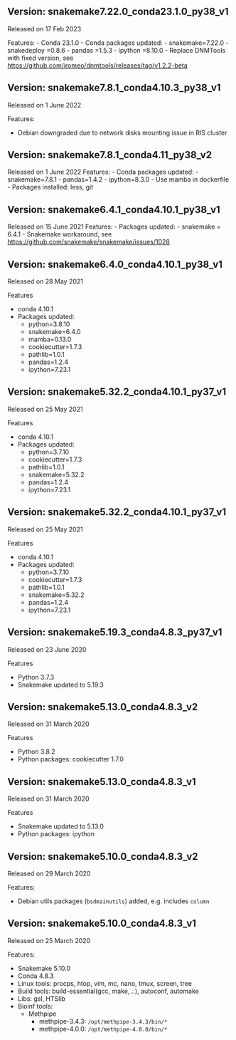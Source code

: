 Version: snakemake7.22.0_conda23.1.0_py38_v1
---
Released on 17 Feb 2023

Features:
    - Conda 23.1.0
    - Conda packages updated:
        - snakemake=7.22.0
        - snakedeploy =0.8.6
        - pandas =1.5.3
        - ipython =8.10.0
      - Replace DNMTools with fixed version, see https://github.com/iromeo/dnmtools/releases/tag/v1.2.2-beta

Version: snakemake7.8.1_conda4.10.3_py38_v1
---
Released on 1 June 2022

Features:
- Debian downgraded due to network disks mounting issue in RIS cluster

Version: snakemake7.8.1_conda4.11_py38_v2
---
Released on 1 June 2022
Features:
    - Conda packages updated:
        - snakemake=7.8.1
        - pandas=1.4.2
        - ipython=8.3.0
    - Use mamba in dockerfile
    - Packages installed: less, git

Version: snakemake6.4.1_conda4.10.1_py38_v1
---
Released on 15 June 2021
Features:
    - Packages updated:
        - snakemake = 6.4.1
    - Snakemake workaround, see https://github.com/snakemake/snakemake/issues/1028

Version: snakemake6.4.0_conda4.10.1_py38_v1
---
Released on 28 May 2021

Features
  - conda 4.10.1
  - Packages updated:  
      - python=3.8.10
      - snakemake=6.4.0
      - mamba=0.13.0
      - cookiecutter=1.7.3
      - pathlib=1.0.1
      - pandas=1.2.4
      - ipython=7.23.1
    
Version: snakemake5.32.2_conda4.10.1_py37_v1
---
Released on 25 May 2021

Features
  - conda 4.10.1
  - Packages updated:
      - python=3.7.10
      - cookiecutter=1.7.3
      - pathlib=1.0.1
      - snakemake=5.32.2
      - pandas=1.2.4
      - ipython=7.23.1

Version: snakemake5.32.2_conda4.10.1_py37_v1
---
Released on 25 May 2021

Features
  - conda 4.10.1
  - Packages updated:
      - python=3.7.10
      - cookiecutter=1.7.3
      - pathlib=1.0.1
      - snakemake=5.32.2
      - pandas=1.2.4
      - ipython=7.23.1

Version: snakemake5.19.3_conda4.8.3_py37_v1
---
Released on 23 June 2020

Features
* Python 3.7.3
* Snakemake updated to 5.19.3

Version: snakemake5.13.0_conda4.8.3_v2
---
Released on 31 March 2020

Features
* Python 3.8.2
* Python packages: cookiecutter 1.7.0

Version: snakemake5.13.0_conda4.8.3_v1
---
Released on 31 March 2020

Features
* Snakemake updated to 5.13.0
* Python packages: ipython

Version: snakemake5.10.0_conda4.8.3_v2
---
Released on 29 March 2020

Features:
* Debian utils packages (`bsdmainutils`) added, e.g. includes `column`

Version: snakemake5.10.0_conda4.8.3_v1
---
 
Released on 25 March 2020

Features:
* Snakemake 5.10.0
* Conda 4.8.3
* Linux tools: procps, htop, vim, mc, nano, tmux, screen, tree 
* Build tools: build-essential(gcc, make, ..), autoconf, automake 
* Libs: gsl, HTSlib
* Bioinf tools:
     * Methpipe   
        * methpipe-3.4.3: `/opt/methpipe-3.4.3/bin/*`
        * methpipe-4.0.0: `/opt/methpipe-4.0.0/bin/*`

